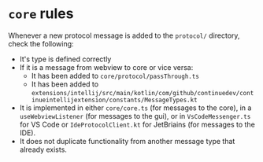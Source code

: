 # `core` rules

Whenever a new protocol message is added to the `protocol/` directory, check the following:

- It's type is defined correctly
- If it is a message from webview to core or vice versa:
    - It has been added to `core/protocol/passThrough.ts`
    - It has been added to `extensions/intellij/src/main/kotlin/com/github/continuedev/continueintellijextension/constants/MessageTypes.kt`
- It is implemented in either `core/core.ts` (for messages to the core), in a `useWebviewListener` (for messages to the gui), or in `VsCodeMessenger.ts` for VS Code or `IdeProtocolClient.kt` for JetBriains (for messages to the IDE).
- It does not duplicate functionality from another message type that already exists.
